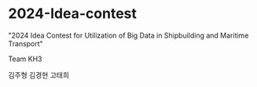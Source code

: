 # 2024-Idea-contest

"2024 Idea Contest for Utilization of Big Data in Shipbuilding and Maritime Transport"



Team KH3

김주형 김경현 고태희
